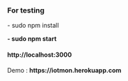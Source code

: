 <h3>For testing </h3>
<p> - sudo npm install</p>
<b> - sudo npm start</b>
<h4> http://localhost:3000</h4>
Demo :
<b>https://iotmon.herokuapp.com</b>
